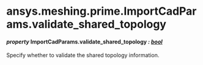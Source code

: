 # ansys.meshing.prime.ImportCadParams.validate_shared_topology

#### *property* ImportCadParams.validate_shared_topology *: [bool](https://docs.python.org/3.11/library/functions.html#bool)*

Specify whether to validate the shared topology information.

<!-- !! processed by numpydoc !! -->
